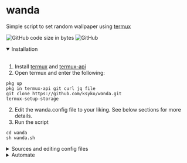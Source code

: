 # wanda
Simple script to set random wallpaper using [termux](https://github.com/termux/termux-app)

![GitHub code size in bytes](https://img.shields.io/github/languages/code-size/ksyko/wanda) ![GitHub](https://img.shields.io/github/license/ksyko/wanda)

<details open>
<summary>Installation</summary>
<br>
  
1. Install [termux](https://f-droid.org/en/packages/com.termux/) and [termux-api](https://f-droid.org/en/packages/com.termux.api/)
2. Open termux and enter the following:
```
pkg up
pkg in termux-api git curl jq file
git clone https://github.com/ksyko/wanda.git
termux-setup-storage
```
2. Edit the wanda.config file to your liking. See below sections for more details.
3. Run the script
```
cd wanda
sh wanda.sh
```

</details>


<details>
<summary>Sources and editing config files</summary>
<br>
  
  * wanda
    * source - set source of your wallpaper. [**wallhaven**, chan, picsum, reddit, local]
    * screen - screens to set wallpaper. [home, lock, **both**]
  * [wallhaven](https://wallhaven.cc/)
    * all the options are specified [here](https://wallhaven.cc/help/api)
    * api key is **not** mandatory
  * [4chan](https://4chan.org/)
    * board - board where the thread belongs
    * thread - thread number 
    * example: https://boards.4chan.org/wg/thread/7738706
      * board=wg
      * thread=7738706
  * [picsum](https://picsum.photos/)
    * height - desired image height
    * width - desired image width
  * [reddit](https://old.reddit.com/)
    * sub - subreddit name
    * sort - sort by [hot, new, rising, controversial, top, gilded]
  * local
    * images_path - folder path to get images from 
     

</details>

<details>
<summary>Automate</summary>
<br>
  
* To set wallpaper at regular intervals automatically:

0. You might have to 'Acquire Wakelock' from the termux notification for this to run properly.
1. Install:
```
pkg in cronie termux-services nano
sv-enable crond 
```
2. Check if crond is running
```
pidof crond
```
3. Edit crontab 
```
crontab -e 
```
4. Set your desired interval [(guide)](https://crontab.guru/#20_4_*_*_*).<br>Example: For hourly:
```
0 * * * *   cd path/to/wanda && $PREFIX/bin/sh wanda.sh
```
5. ctrl+o to save, ctrl+x to exit the editor


</details>

